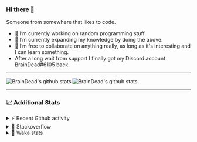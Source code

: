 ### Hi there 👋

Someone from somewhere that likes to code.

- 🔭 I’m currently working on random programming stuff.
- 🌱 I’m currently expanding my knowledge by doing the above.
- 👯 I’m free to collaborate on anything really, as long as it's interesting and I can learn something.
- After a long wait from support I finally got my Discord account BrainDead#6105 back
<hr>


<img alt="BrainDead's github stats" align="left" src="https://github-readme-stats.vercel.app/api?username=albertopoljak&count_private=true&show_icons=true&theme=radical&hide_border=true"/>
<img alt="BrainDead's github stats" align="left" src="https://github-readme-stats.vercel.app/api/top-langs/?username=albertopoljak&layout=compact&theme=radical&hide_border=true&card_width=250"/>
<br clear="left"/>

<hr>

### 📈 Additional Stats

<details>
  <summary>⚡ Recent Github activity</summary>
  <br/>

  <!--START_SECTION:activity-->
1. ❗️ Opened issue [#81889](https://github.com/odoo/odoo/issues/81889) in [odoo/odoo](https://github.com/odoo/odoo)
2. 🗣 Commented on [#64](https://github.com/HuyaneMatsu/hata/issues/64) in [HuyaneMatsu/hata](https://github.com/HuyaneMatsu/hata)
3. 💪 Opened PR [#64](https://github.com/HuyaneMatsu/hata/pull/64) in [HuyaneMatsu/hata](https://github.com/HuyaneMatsu/hata)
4. 🗣 Commented on [#158](https://github.com/Tortoise-Community/Tortoise-BOT/issues/158) in [Tortoise-Community/Tortoise-BOT](https://github.com/Tortoise-Community/Tortoise-BOT)
5. 🗣 Commented on [#32](https://github.com/albertopoljak/Licensy/issues/32) in [albertopoljak/Licensy](https://github.com/albertopoljak/Licensy)
  <!--END_SECTION:activity-->
</details>

<details>
  <summary>👀 Stackoverflow</summary>

  [![Omid Nikrah StackOverflow](https://github-readme-stackoverflow.vercel.app/?userID=11311072&theme=dark)](https://stackoverflow.com/users/11311072/braindead)

</details>

<details>
  <summary>🤖 Waka stats</summary>
  <br/>

  <!--START_SECTION:waka-->
![Profile Views](http://img.shields.io/badge/Profile%20Views-3-blue)

![Lines of code](https://img.shields.io/badge/From%20Hello%20World%20I%27ve%20Written-282354%20lines%20of%20code-blue)

**🐱 My Github Data** 

> 🏆 0 Contributions in the Year 2022
 > 
> 📦 148.9 kB Used in Github's Storage 
 > 
> 💼 Opted to Hire
 > 
> 📜 33 Public Repositories 
 > 
> 🔑 8 Private Repositories  
 > 
**I'm an Early 🐤** 

```text
🌞 Morning    189 commits    █████░░░░░░░░░░░░░░░░░░░░   23.48% 
🌆 Daytime    322 commits    ██████████░░░░░░░░░░░░░░░   40.0% 
🌃 Evening    202 commits    ██████░░░░░░░░░░░░░░░░░░░   25.09% 
🌙 Night      92 commits     ██░░░░░░░░░░░░░░░░░░░░░░░   11.43%

```
📅 **I'm Most Productive on Tuesday** 

```text
Monday       125 commits    ████░░░░░░░░░░░░░░░░░░░░░   15.53% 
Tuesday      165 commits    █████░░░░░░░░░░░░░░░░░░░░   20.5% 
Wednesday    152 commits    ████░░░░░░░░░░░░░░░░░░░░░   18.88% 
Thursday     134 commits    ████░░░░░░░░░░░░░░░░░░░░░   16.65% 
Friday       90 commits     ██░░░░░░░░░░░░░░░░░░░░░░░   11.18% 
Saturday     60 commits     █░░░░░░░░░░░░░░░░░░░░░░░░   7.45% 
Sunday       79 commits     ██░░░░░░░░░░░░░░░░░░░░░░░   9.81%

```


📊 **This Week I Spent My Time On** 

```text
💬 Programming Languages: 
XML                      4 hrs 28 mins       █████████░░░░░░░░░░░░░░░░   35.55% 
Python                   3 hrs 49 mins       ███████░░░░░░░░░░░░░░░░░░   30.34% 
Gettext Catalog          2 hrs 24 mins       ████░░░░░░░░░░░░░░░░░░░░░   19.09% 
Text                     1 hr 17 mins        ██░░░░░░░░░░░░░░░░░░░░░░░   10.31% 
textmate                 26 mins             █░░░░░░░░░░░░░░░░░░░░░░░░   3.57%

🐱‍💻 Projects: 
odoo_14                  12 hrs 35 mins      █████████████████████████   99.99% 
knauf_custom_addons      0 secs              ░░░░░░░░░░░░░░░░░░░░░░░░░   0.01% 
culjak                   0 secs              ░░░░░░░░░░░░░░░░░░░░░░░░░   0.0%

💻 Operating System: 
Linux                    12 hrs 35 mins      █████████████████████████   100.0%

```

**I Mostly Code in Python** 

```text
Python                   29 repos            ███████████████████░░░░░░   78.38% 
Java                     4 repos             ██░░░░░░░░░░░░░░░░░░░░░░░   10.81% 
HTML                     2 repos             █░░░░░░░░░░░░░░░░░░░░░░░░   5.41% 
TypeScript               1 repo              ░░░░░░░░░░░░░░░░░░░░░░░░░   2.7% 
JavaScript               1 repo              ░░░░░░░░░░░░░░░░░░░░░░░░░   2.7%

```



 Last Updated on 01/01/2022
<!--END_SECTION:waka-->
</details>
